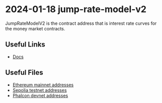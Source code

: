 # 2024-01-18 jump-rate-model-v2

JumpRateModelV2 is the contract address that is interest rate curves for the money market contracts.

## Useful Links

- [Docs](https://docs.blueberry.garden/lending-protocol/interest-rate-model)

## Useful Files

- [Ethereum mainnet addresses](./output/mainnet.json)
- [Sepolia testnet addresses](./output/sepolia.json)
- [Phalcon devnet addresses](./output/phalcon.json)
